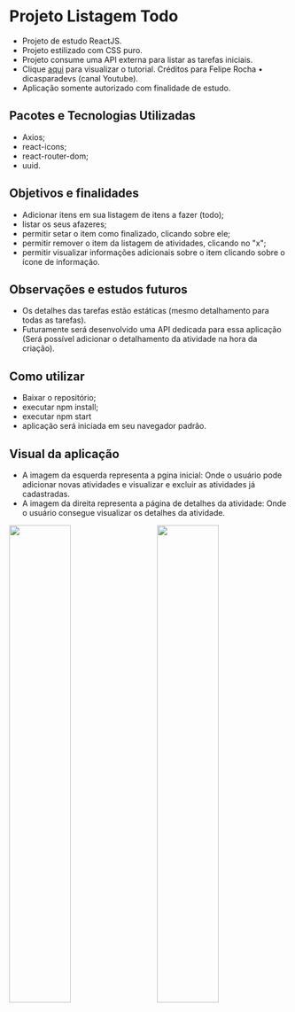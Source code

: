 # Projeto Listagem Todo 
  * Projeto de estudo ReactJS.
  * Projeto estilizado com CSS puro.
  * Projeto consume uma API externa para listar as tarefas iniciais.
  * Clique <a href="https://www.youtube.com/watch?v=ErjWNvP6mko&ab_channel=FelipeRocha%E2%80%A2dicasparadevs" target="_blank">aqui</a> para visualizar o tutorial. Créditos para 
Felipe Rocha • dicasparadevs (canal Youtube).
  * Aplicação somente autorizado com finalidade de estudo.

## Pacotes e Tecnologias Utilizadas
  * Axios;
  * react-icons;
  * react-router-dom;
  * uuid.

## Objetivos e finalidades
  * Adicionar itens em sua listagem de itens a fazer (todo);
  * listar os seus afazeres;
  * permitir setar o item como finalizado, clicando sobre ele;
  * permitir remover o item da listagem de atividades, clicando no "x";
  * permitir visualizar informações adicionais sobre o item clicando sobre o ícone de informação.

## Observações e estudos futuros
  * Os detalhes das tarefas estão estáticas (mesmo detalhamento para todas as tarefas).
  * Futuramente será desenvolvido uma API dedicada para essa aplicação (Será possível adicionar o detalhamento da atividade na hora da criação).

## Como utilizar
  * Baixar o repositório;
  * executar npm install;
  * executar npm start
  * aplicação será iniciada em seu navegador padrão.

## Visual da aplicação
 * A imagem da esquerda representa a pgina inicial: Onde o usuário pode adicionar novas atividades e visualizar e excluir as atividades já cadastradas.
 * A imagem da direita representa a página de detalhes da atividade: Onde o usuário consegue visualizar os detalhes da atividade.
<img align="right" width="47%" src="https://user-images.githubusercontent.com/78274293/151244140-b8176272-bf69-4aaa-a76b-46e46b3b975d.png" />
<img align="left" width="47%" src="https://user-images.githubusercontent.com/78274293/151242596-41f8138c-3385-4556-b44b-6a90282bf33a.png" />
